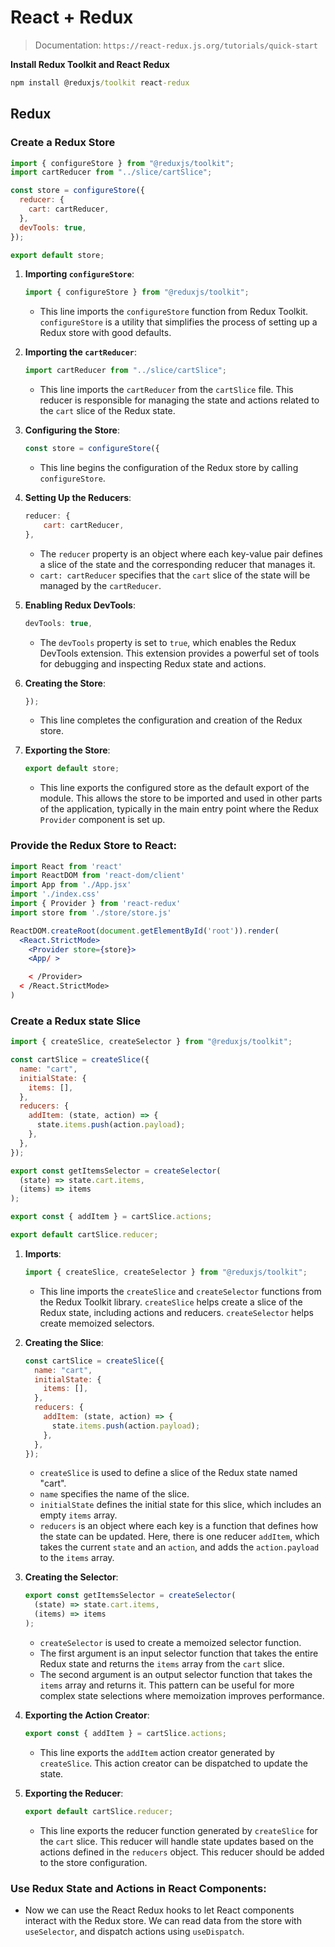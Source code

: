 # React + Redux

> Documentation: `https://react-redux.js.org/tutorials/quick-start`

**Install Redux Toolkit and React Redux**

```cmd
npm install @reduxjs/toolkit react-redux
```

## Redux

### Create a Redux Store

```js
import { configureStore } from "@reduxjs/toolkit";
import cartReducer from "../slice/cartSlice";

const store = configureStore({
  reducer: {
    cart: cartReducer,
  },
  devTools: true,
});

export default store;
```

1. **Importing `configureStore`**:

   ```javascript
   import { configureStore } from "@reduxjs/toolkit";
   ```

   - This line imports the `configureStore` function from Redux Toolkit. `configureStore` is a utility that simplifies the process of setting up a Redux store with good defaults.

2. **Importing the `cartReducer`**:

   ```javascript
   import cartReducer from "../slice/cartSlice";
   ```

   - This line imports the `cartReducer` from the `cartSlice` file. This reducer is responsible for managing the state and actions related to the `cart` slice of the Redux state.

3. **Configuring the Store**:

   ```javascript
   const store = configureStore({
   ```

   - This line begins the configuration of the Redux store by calling `configureStore`.

4. **Setting Up the Reducers**:

   ```javascript
   reducer: {
       cart: cartReducer,
   },
   ```

   - The `reducer` property is an object where each key-value pair defines a slice of the state and the corresponding reducer that manages it.
   - `cart: cartReducer` specifies that the `cart` slice of the state will be managed by the `cartReducer`.

5. **Enabling Redux DevTools**:

   ```javascript
   devTools: true,
   ```

   - The `devTools` property is set to `true`, which enables the Redux DevTools extension. This extension provides a powerful set of tools for debugging and inspecting Redux state and actions.

6. **Creating the Store**:

   ```javascript
   });
   ```

   - This line completes the configuration and creation of the Redux store.

7. **Exporting the Store**:
   ```javascript
   export default store;
   ```
   - This line exports the configured store as the default export of the module. This allows the store to be imported and used in other parts of the application, typically in the main entry point where the Redux `Provider` component is set up.

### Provide the Redux Store to React:

``` jsx
import React from 'react'
import ReactDOM from 'react-dom/client'
import App from './App.jsx'
import './index.css'
import { Provider } from 'react-redux'
import store from './store/store.js'

ReactDOM.createRoot(document.getElementById('root')).render(
  <React.StrictMode>
    <Provider store={store}>
    <App/ >

    < /Provider>
  < /React.StrictMode>
)

```

### Create a Redux state Slice

```js
import { createSlice, createSelector } from "@reduxjs/toolkit";

const cartSlice = createSlice({
  name: "cart",
  initialState: {
    items: [],
  },
  reducers: {
    addItem: (state, action) => {
      state.items.push(action.payload);
    },
  },
});

export const getItemsSelector = createSelector(
  (state) => state.cart.items,
  (items) => items
);

export const { addItem } = cartSlice.actions;

export default cartSlice.reducer;
```

1. **Imports**:

   ```javascript
   import { createSlice, createSelector } from "@reduxjs/toolkit";
   ```

   - This line imports the `createSlice` and `createSelector` functions from the Redux Toolkit library. `createSlice` helps create a slice of the Redux state, including actions and reducers. `createSelector` helps create memoized selectors.

2. **Creating the Slice**:

   ```javascript
   const cartSlice = createSlice({
     name: "cart",
     initialState: {
       items: [],
     },
     reducers: {
       addItem: (state, action) => {
         state.items.push(action.payload);
       },
     },
   });
   ```

   - `createSlice` is used to define a slice of the Redux state named "cart".
   - `name` specifies the name of the slice.
   - `initialState` defines the initial state for this slice, which includes an empty `items` array.
   - `reducers` is an object where each key is a function that defines how the state can be updated. Here, there is one reducer `addItem`, which takes the current `state` and an `action`, and adds the `action.payload` to the `items` array.

3. **Creating the Selector**:

   ```javascript
   export const getItemsSelector = createSelector(
     (state) => state.cart.items,
     (items) => items
   );
   ```

   - `createSelector` is used to create a memoized selector function.
   - The first argument is an input selector function that takes the entire Redux state and returns the `items` array from the `cart` slice.
   - The second argument is an output selector function that takes the `items` array and returns it. This pattern can be useful for more complex state selections where memoization improves performance.

4. **Exporting the Action Creator**:

   ```javascript
   export const { addItem } = cartSlice.actions;
   ```

   - This line exports the `addItem` action creator generated by `createSlice`. This action creator can be dispatched to update the state.

5. **Exporting the Reducer**:
   ```javascript
   export default cartSlice.reducer;
   ```
   - This line exports the reducer function generated by `createSlice` for the `cart` slice. This reducer will handle state updates based on the actions defined in the `reducers` object. This reducer should be added to the store configuration.


### Use Redux State and Actions in React Components:
- Now we can use the React Redux hooks to let React components interact with the Redux store. We can read data from the store with `useSelector`, and dispatch actions using `useDispatch`.